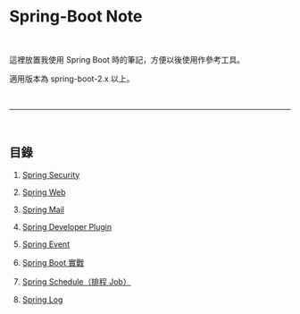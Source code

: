 # Spring-Boot Note

<br>

這裡放置我使用 Spring Boot 時的筆記，方便以後使用作參考工具。

適用版本為 spring-boot-2.x 以上。

<br>

---

<br>

## 目錄

1.  [Spring Security](./security)

2.  [Spring Web](./web)

3.  [Spring Mail](./mail)

4.  [Spring Developer Plugin](./plugin)

5. [Spring Event](./event)

6.  [Spring Boot 實戰](./inAction/README.md)

7.  [Spring Schedule（排程 Job）](./schedule/README.md)

8. [Spring Log](./log)


